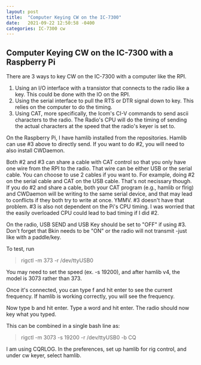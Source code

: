 ```yaml
---
layout: post
title:  "Computer Keying CW on the IC-7300"
date:   2021-09-22 12:50:58 -0400
categories: IC-7300 cw
---
```

## Computer Keying CW on the IC-7300 with a Raspberry Pi

There are 3 ways to key CW on the IC-7300 with a computer like the RPI.
  1. Using an I/O interface with a transistor that connects to the radio like a key. This could be done with the IO on the RPI.
  2. Using the serial interface to pull the RTS or DTR signal down to key. This relies on the computer to do the timing.
  3. Using CAT, more specifically, the Icom's CI-V commands to send ascii characters to the radio. The Radio's CPU will do the timing of sending the actual characters
at the speed that the radio's keyer is set to.

On the Raspberry Pi, I have hamlib installed from the repositories. Hamlib can use #3 above to directly send. If you want to do #2, you will need to also install CWDaemon.

Both #2 and #3 can share a cable with CAT control so that you only have one wire from the RPI to the radio. That wire can be either USB or the serial cable. You can choose
to use 2 cables if you want to. For example, doing #2 on the serial cable and CAT on the USB cable. That's not necissary though. If you do #2 and share a cable, both your CAT
program (e.g., hamlib or flrig) and CWDaemon will be writing to the same serial device, and that may lead to conflicts if they both try to write at once. YMMV. #3 doesn't have
that problem. #3 is also not dependent on the Pi's CPU timing. I was worried that the easily overloaded CPU could lead to bad timing if I did #2.

On the radio, USB SEND and USB Key should be set to "OFF" if using #3. Don't forget that Bkin needs to be "ON" or the radio will not transmit -just like with a paddle/key.

To test, run
> rigctl -m 373 -r /dev/ttyUSB0

You may need to set the speed (ex. -s 19200), and after hamlib v4, the model is 3073 rather than 373.

Once it's connected, you can type f and hit enter to see the current frequency. If hamlib is working correctly, you will see the frequency.

Now type b and hit enter. Type a word and hit enter. The radio should now key what you typed.

This can be combined in a single bash line as:
> rigctl -m 3073 -s 19200 -r /dev/ttyUSB0 -b CQ

I am using CQRLOG. In the preferences, set up hamlib for rig control, and under cw keyer, select hamlib.

